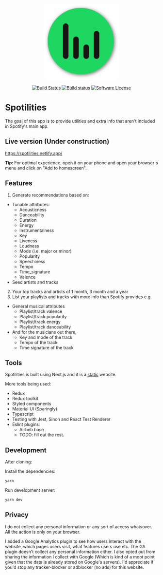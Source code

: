 <p align="center">
  <img src="https://github.com/omarryhan/spotilities/raw/master/public/icons/logo/512w/logo3manifest-big.png" alt="Logo" title="Spotilities" height="250" width="250"/>
  <p align="center">
    <a href="https://travis-ci.org/omarryhan/spotilities"><img alt="Build Status" src="https://travis-ci.org/omarryhan/spotilities.svg?branch=master"></a>
    <a href="https://app.netlify.com/sites/spotilities/deploys"><img alt="Build status" src="https://api.netlify.com/api/v1/badges/8c0737ed-4b8a-4bb2-b61c-524085f59961/deploy-status"></a>
    <a href="https://github.com/omarryhan/spotilities"><img alt="Software License" src="https://img.shields.io/badge/license-MIT-brightgreen.svg?style=flat-square"></a>
  </p>
</p>

# Spotilities

The goal of this app is to provide utilities and extra info that aren't included in Spotify's main app.

## Live version (Under construction)

https://spotilities.netlify.app/

**Tip:** For optimal experience, open it on your phone and open your browser's menu and click on "Add to homescreen".

## Features

1. Generate recommendations based on:
  - Tunable attributes:
    - Acousticness 
    - Danceability 
    - Duration
    - Energy 
    - Instrumentalness 
    - Key 
    - Liveness 
    - Loudness 
    - Mode (i.e. major or minor)
    - Popularity 
    - Speechiness 
    - Tempo 
    - Time_signature 
    - Valence
  - Seed artists and tracks
2. Your top tracks and artists of 1 month, 3 month and a year
3. List your playlists and tracks with more info than Spotify provides e.g. 
  - General musical attributes
    - Playlist/track valence
    - Playlist/track popularity
    - Playlist/track energy
    - Playlist/track danceability
  - And for the musicians out there,
    - Key and mode of the track
    - Tempo of the track
    - Time signature of the track

## Tools

Spotilities is built using Next.js and it is a [static](https://nextjs.org/docs/advanced-features/static-html-export) website.

More tools being used:
  - Redux
  - Redux toolkit
  - Styled components
  - Material UI (Sparingly)
  - Typescript
  - Testing with Jest, Sinon and React Test Renderer
  - Eslint plugins:
    - Airbnb base
    - TODO: fill out the rest.

## Development

After cloning:

Install the dependencies:

```sh
yarn
```

Run development server:

```sh
yarn dev
```

## Privacy

I do not collect any personal information or any sort of access whatsover. All the action is only on your browser.

I added a Google Analytics plugin to see how users interact with the website, which pages users visit, what features users use etc. The GA plugin doesn't collect any personal information either. I also opted out from sharing the information I collect with Google (Which is kind of a moot point given that the data is already stored on Google's servers). I'd appreciate if you'd stop any tracker-blocker or adblocker (no ads) for this website.